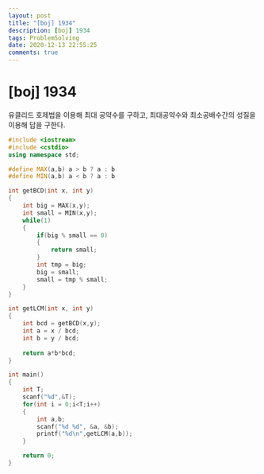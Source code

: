 ```yaml
---
layout: post
title: "[boj] 1934"
description: [boj] 1934
tags: ProblemSolving
date: 2020-12-13 22:55:25
comments: true
---
```


# [boj] 1934

유클리드 호제법을 이용해 최대 공약수를 구하고, 최대공약수와 최소공배수간의 성질을 이용해 답을 구한다.

```cpp
#include <iostream>
#include <cstdio>
using namespace std;

#define MAX(a,b) a > b ? a : b
#define MIN(a,b) a < b ? a : b

int getBCD(int x, int y)
{
    int big = MAX(x,y);
    int small = MIN(x,y);
    while(1)
    {
        if(big % small == 0)
        {
            return small;
        }
        int tmp = big;
        big = small;
        small = tmp % small;
    }
}

int getLCM(int x, int y)
{
    int bcd = getBCD(x,y);
    int a = x / bcd;
    int b = y / bcd;
    
    return a*b*bcd;
}

int main()
{
    int T;
    scanf("%d",&T);
    for(int i = 0;i<T;i++)
    {
        int a,b;
        scanf("%d %d", &a, &b);
        printf("%d\n",getLCM(a,b));
    }

    return 0;
}
```
<script id="dsq-count-scr" src="//msc9533.disqus.com/count.js" async></script>
